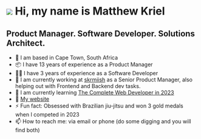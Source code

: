 ![](https://user-images.githubusercontent.com/18350557/176309783-0785949b-9127-417c-8b55-ab5a4333674e.gif) Hi, my name is Matthew Kriel 
=======================================================================================================================================

Product Manager. Software Developer. Solutions Architect.
---------------------------------------------------------

* 📍 I am based in Cape Town, South Africa
* 📦 I have 13 years of experience as a Product Manager
* 👨‍💻 I have 3 years of experience as a Software Developer
* 🔭 I am currently working at [skrmiish](https://skrmiish.gg/) as a Senior Product Manager, also helping out with Frontend and Backend dev tasks.
* 🌱 I am currently learning [The Complete Web Developer in 2023](https://www.udemy.com/course/the-complete-web-developer-zero-to-mastery/)
* 🏡 [My website](https://mckriel.co.za/)
* ⚡ Fun fact: Obsessed with Brazilian jiu-jitsu and won 3 gold medals when I competed in 2023
* 📫 How to reach me: via email or phone (do some digging and you will find both)
